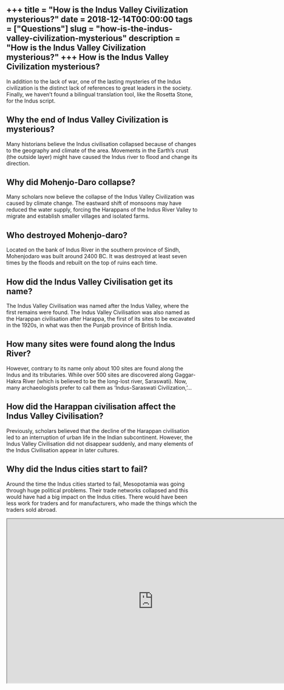 +++
title = "How is the Indus Valley Civilization mysterious?"
date = 2018-12-14T00:00:00
tags = ["Questions"]
slug = "how-is-the-indus-valley-civilization-mysterious"
description = "How is the Indus Valley Civilization mysterious?"
+++
How is the Indus Valley Civilization mysterious?
------------------------------------------------

In addition to the lack of war, one of the lasting mysteries of the Indus civilization is the distinct lack of references to great leaders in the society. Finally, we haven’t found a bilingual translation tool, like the Rosetta Stone, for the Indus script.

Why the end of Indus Valley Civilization is mysterious?
-------------------------------------------------------

Many historians believe the Indus civilisation collapsed because of changes to the geography and climate of the area. Movements in the Earth’s crust (the outside layer) might have caused the Indus river to flood and change its direction.

Why did Mohenjo-Daro collapse?
------------------------------

Many scholars now believe the collapse of the Indus Valley Civilization was caused by climate change. The eastward shift of monsoons may have reduced the water supply, forcing the Harappans of the Indus River Valley to migrate and establish smaller villages and isolated farms.

Who destroyed Mohenjo-daro?
---------------------------

Located on the bank of Indus River in the southern province of Sindh, Mohenjodaro was built around 2400 BC. It was destroyed at least seven times by the floods and rebuilt on the top of ruins each time.

How did the Indus Valley Civilisation get its name?
---------------------------------------------------

The Indus Valley Civilisation was named after the Indus Valley, where the first remains were found. The Indus Valley Civilisation was also named as the Harappan civilisation after Harappa, the first of its sites to be excavated in the 1920s, in what was then the Punjab province of British India.

How many sites were found along the Indus River?
------------------------------------------------

However, contrary to its name only about 100 sites are found along the Indus and its tributaries. While over 500 sites are discovered along Gaggar-Hakra River (which is believed to be the long-lost river, Saraswati). Now, many archaeologists prefer to call them as ‘Indus-Saraswati Civilization,’…

How did the Harappan civilisation affect the Indus Valley Civilisation?
-----------------------------------------------------------------------

Previously, scholars believed that the decline of the Harappan civilisation led to an interruption of urban life in the Indian subcontinent. However, the Indus Valley Civilisation did not disappear suddenly, and many elements of the Indus Civilisation appear in later cultures.

Why did the Indus cities start to fail?
---------------------------------------

Around the time the Indus cities started to fail, Mesopotamia was going through huge political problems. Their trade networks collapsed and this would have had a big impact on the Indus cities. There would have been less work for traders and for manufacturers, who made the things which the traders sold abroad.

<iframe allow="accelerometer; autoplay; clipboard-write; encrypted-media; gyroscope; picture-in-picture" allowfullscreen="" class="__youtube_prefs__  epyt-is-override  no-lazyload" data-no-lazy="1" data-origheight="433" data-origwidth="770" data-skipgform_ajax_framebjll="" height="433" id="_ytid_55831" loading="lazy" src="https://www.youtube.com/embed/rlONwxT9Nlc?enablejsapi=1&autoplay=0&cc_load_policy=0&cc_lang_pref=&iv_load_policy=1&loop=0&modestbranding=0&rel=1&fs=1&playsinline=0&autohide=2&theme=dark&color=red&controls=1&" title="YouTube player" width="770"></iframe>